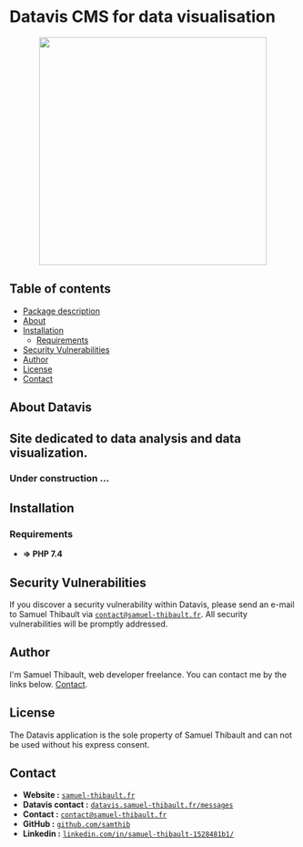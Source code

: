 # Datavis CMS for data visualisation

<p align="center"><a href="http://datavis.samuel-thibault.fr/" target="_blank"><img src="http://datavis.samuel-thibault.fr/storage/medias/images/K6LNhcNxIGfeUnvfwPzBOvWUfQQQ1UTQPi8VBrtx.png" width="400"></a></p>

## Table of contents

- [Package description](#datavis-cms-for-data-visualisation)
- [About](#about-datavis)
- [Installation](#installation)
    - [Requirements](#requirements)
- [Security Vulnerabilities](#security-vulnerabilities)
- [Author](#author)
- [License](#license)
- [Contact](#contact)

## About Datavis

<h2>Site dedicated to data analysis and data visualization.</h2>

<h3>Under construction ...</h3>

## Installation

### Requirements

* **=> PHP 7.4**


## Security Vulnerabilities

If you discover a security vulnerability within Datavis, please send an e-mail to Samuel Thibault via [`contact@samuel-thibault.fr`](mailto:contact@samuel-thibault.fr). All security vulnerabilities will be promptly addressed.

## Author

I'm Samuel Thibault, web developer freelance. You can contact me by the links below. [Contact](#contact).

## License

The Datavis application is the sole property of Samuel Thibault and can not be used without his express consent.

## Contact

* **Website :** [`samuel-thibault.fr`](http://samuel-thibault.fr)
* **Datavis contact :** [`datavis.samuel-thibault.fr/messages`](http://datavis.samuel-thibault.fr/messages)
* **Contact :** [`contact@samuel-thibault.fr`](mailto:contact@samuel-thibault.fr)
* **GitHub :** [`github.com/samthib`](https://github.com/samthib)
* **Linkedin :** [`linkedin.com/in/samuel-thibault-1528481b1/`](https://www.linkedin.com/in/samuel-thibault-1528481b1/)
